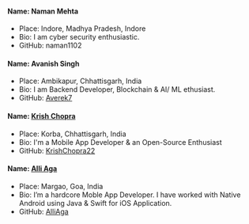 #### Name: Naman Mehta

- Place: Indore, Madhya Pradesh, Indore
- Bio: I am cyber security enthusiastic.
- GitHub: naman1102

#### Name: Avanish Singh

- Place: Ambikapur, Chhattisgarh, India
- Bio: I am Backend Developer, Blockchain & AI/ ML ethusiast.
- GitHub: [Averek7](https://www.github.com/Averek7)

#### Name: [Krish Chopra](https://github.com/KrishChopra22)

- Place: Korba, Chhattisgarh, India
- Bio: I'm a Mobile App Developer & an Open-Source Enthusiast
- GitHub: [KrishChopra22](https://github.com/KrishChopra22)

#### Name: [Alli Aga](https://github.com/AlliAga)

- Place: Margao, Goa, India
- Bio: I’m a hardcore Moble App Developer. I have worked with Native Android using Java & Swift for iOS Application.
- GitHub: [AlliAga](https://github.com/AlliAga)
